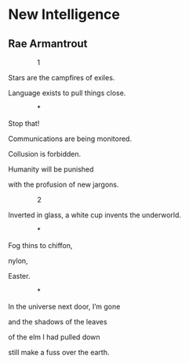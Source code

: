 # New Intelligence
## Rae Armantrout
               1

Stars
are the campfires
of exiles.

Language exists
to pull things
close.


               *

Stop that!

Communications
are being monitored.

Collusion is forbidden.

Humanity
will be punished

with the profusion
of new jargons.


               2

Inverted in glass,
a white cup
invents the underworld.

               *

Fog thins
to chiffon,

nylon,

Easter.


               *

In the universe next door,
I’m gone

and the shadows
of the leaves

of the elm I had pulled down

still make a fuss
over the earth.